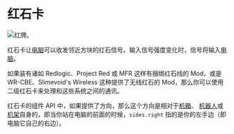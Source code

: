 # 红石卡

![红牌。](oredict:opencomputers:redstoneCard1)

红石卡让[电脑](../general/computer.md)可以收发邻近方块的红石信号。输入信号强度变化时，信号将输入[电脑](../general/computer.md)。

如果装有诸如 Redlogic、Project Red 或 MFR 这样有捆绑红石线的 Mod，或是 WR-CBE、Slimevoid's Wireless 这种提供了无线红石的 Mod，那么你可以使用二级红石卡来处理和这些系统之间的通讯。

红石卡的组件 API 中，如果提供了方向，那么这个方向是相对于[机箱](../block/case1.md)、 [机器人](../block/robot.md)或[机架](../block/rack.md)自身的，即当你站在电脑的前面的时候，`sides.right` 指的是你的左手边（即电脑它自己的右边）。
